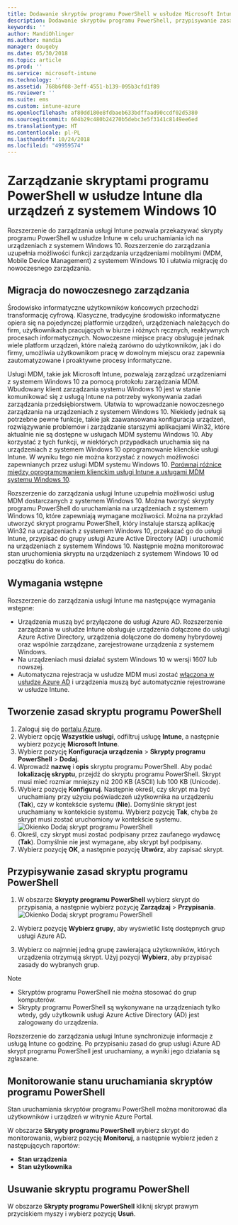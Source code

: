 ```yaml
---
title: Dodawanie skryptów programu PowerShell w usłudze Microsoft Intune dla urządzeń z systemem Windows 10 — Azure | Microsoft Docs
description: Dodawanie skryptów programu PowerShell, przypisywanie zasad skryptu do grup usługi Azure Active Directory, używanie raportów w celu monitorowania skryptów oraz kroki umożliwiające usunięcie skryptów dodawanych na urządzeniach z systemem Windows 10 w usłudze Microsoft Intune.
keywords: ''
author: MandiOhlinger
ms.author: mandia
manager: dougeby
ms.date: 05/30/2018
ms.topic: article
ms.prod: ''
ms.service: microsoft-intune
ms.technology: ''
ms.assetid: 768b6f08-3eff-4551-b139-095b3cfd1f89
ms.reviewer: ''
ms.suite: ems
ms.custom: intune-azure
ms.openlocfilehash: af80dd180e8fdbaeb633bdffaad90ccdf02d5380
ms.sourcegitcommit: 604b29c480b24270b5debc3e5f3141c8149ee6ed
ms.translationtype: HT
ms.contentlocale: pl-PL
ms.lasthandoff: 10/24/2018
ms.locfileid: "49959574"
---
```

# <a name="manage-powershell-scripts-in-intune-for-windows-10-devices"></a>Zarządzanie skryptami programu PowerShell w usłudze Intune dla urządzeń z systemem Windows 10
Rozszerzenie do zarządzania usługi Intune pozwala przekazywać skrypty programu PowerShell w usłudze Intune w celu uruchamiania ich na urządzeniach z systemem Windows 10. Rozszerzenie do zarządzania uzupełnia możliwości funkcji zarządzania urządzeniami mobilnymi (MDM, Mobile Device Management) z systemem Windows 10 i ułatwia migrację do nowoczesnego zarządzania.

## <a name="moving-to-modern-management"></a>Migracja do nowoczesnego zarządzania
Środowisko informatyczne użytkowników końcowych przechodzi transformację cyfrową. Klasyczne, tradycyjne środowisko informatyczne opiera się na pojedynczej platformie urządzeń, urządzeniach należących do firm, użytkownikach pracujących w biurze i różnych ręcznych, reaktywnych procesach informatycznych. Nowoczesne miejsce pracy obsługuje jednak wiele platform urządzeń, które należą zarówno do użytkowników, jak i do firmy, umożliwia użytkownikom pracę w dowolnym miejscu oraz zapewnia zautomatyzowane i proaktywne procesy informatyczne. 

Usługi MDM, takie jak Microsoft Intune, pozwalają zarządzać urządzeniami z systemem Windows 10 za pomocą protokołu zarządzania MDM. Wbudowany klient zarządzania systemu Windows 10 jest w stanie komunikować się z usługą Intune na potrzeby wykonywania zadań zarządzania przedsiębiorstwem. Ułatwia to wprowadzanie nowoczesnego zarządzania na urządzeniach z systemem Windows 10. Niekiedy jednak są potrzebne pewne funkcje, takie jak zaawansowana konfiguracja urządzeń, rozwiązywanie problemów i zarządzanie starszymi aplikacjami Win32, które aktualnie nie są dostępne w usługach MDM systemu Windows 10. Aby korzystać z tych funkcji, w niektórych przypadkach uruchamia się na urządzeniach z systemem Windows 10 oprogramowanie klienckie usługi Intune. W wyniku tego nie można korzystać z nowych możliwości zapewnianych przez usługi MDM systemu Windows 10. [Porównaj różnice między oprogramowaniem klienckim usługi Intune a usługami MDM systemu Windows 10](https://docs.microsoft.com/intune-classic/deploy-use/pc-management-comparison).

Rozszerzenie do zarządzania usługi Intune uzupełnia możliwości usług MDM dostarczanych z systemem Windows 10. Można tworzyć skrypty programu PowerShell do uruchamiania na urządzeniach z systemem Windows 10, które zapewniają wymagane możliwości. Można na przykład utworzyć skrypt programu PowerShell, który instaluje starszą aplikację Win32 na urządzeniach z systemem Windows 10, przekazać go do usługi Intune, przypisać do grupy usługi Azure Active Directory (AD) i uruchomić na urządzeniach z systemem Windows 10. Następnie można monitorować stan uruchomienia skryptu na urządzeniach z systemem Windows 10 od początku do końca.

## <a name="prerequisites"></a>Wymagania wstępne
Rozszerzenie do zarządzania usługi Intune ma następujące wymagania wstępne:
- Urządzenia muszą być przyłączone do usługi Azure AD. Rozszerzenie zarządzania w usłudze Intune obsługuje urządzenia dołączone do usługi Azure Active Directory, urządzenia dołączone do domeny hybrydowej oraz wspólnie zarządzane, zarejestrowane urządzenia z systemem Windows.
- Na urządzeniach musi działać system Windows 10 w wersji 1607 lub nowszej.
- Automatyczna rejestracja w usłudze MDM musi zostać [włączona w usłudze Azure AD](https://docs.microsoft.com/intune/windows-enroll#enable-windows-10-automatic-enrollment) i urządzenia muszą być automatycznie rejestrowane w usłudze Intune.

## <a name="create-a-powershell-script-policy"></a>Tworzenie zasad skryptu programu PowerShell 
1. Zaloguj się do [portalu Azure](https://portal.azure.com).
2. Wybierz opcję **Wszystkie usługi**, odfiltruj usługę **Intune**, a następnie wybierz pozycję **Microsoft Intune**.
3. Wybierz pozycję **Konfiguracja urządzenia** > **Skrypty programu PowerShell** > **Dodaj**.
4. Wprowadź **nazwę** i **opis** skryptu programu PowerShell. Aby podać **lokalizację skryptu**, przejdź do skryptu programu PowerShell. Skrypt musi mieć rozmiar mniejszy niż 200 KB (ASCII) lub 100 KB (Unicode).
5. Wybierz pozycję **Konfiguruj**. Następnie określ, czy skrypt ma być uruchamiany przy użyciu poświadczeń użytkownika na urządzeniu (**Tak**), czy w kontekście systemu (**Nie**). Domyślnie skrypt jest uruchamiany w kontekście systemu. Wybierz pozycję **Tak**, chyba że skrypt musi zostać uruchomiony w kontekście systemu. 
  ![Okienko Dodaj skrypt programu PowerShell](./media/mgmt-extension-add-script.png)
6. Określ, czy skrypt musi zostać podpisany przez zaufanego wydawcę (**Tak**). Domyślnie nie jest wymagane, aby skrypt był podpisany. 
7. Wybierz pozycję **OK**, a następnie pozycję **Utwórz**, aby zapisać skrypt.

## <a name="assign-a-powershell-script-policy"></a>Przypisywanie zasad skryptu programu PowerShell
1. W obszarze **Skrypty programu PowerShell** wybierz skrypt do przypisania, a następnie wybierz pozycję **Zarządzaj** > **Przypisania**.
  ![Okienko Dodaj skrypt programu PowerShell](./media/mgmt-extension-assignments.png)
 
2. Wybierz pozycję **Wybierz grupy**, aby wyświetlić listę dostępnych grup usługi Azure AD. 
3. Wybierz co najmniej jedną grupę zawierającą użytkowników, których urządzenia otrzymują skrypt. Użyj pozycji **Wybierz**, aby przypisać zasady do wybranych grup.

> [!NOTE]
> - Skryptów programu PowerShell nie można stosować do grup komputerów.
> - Skrypty programu PowerShell są wykonywane na urządzeniach tylko wtedy, gdy użytkownik usługi Azure Active Directory (AD) jest zalogowany do urządzenia.

Rozszerzenie do zarządzania usługi Intune synchronizuje informacje z usługą Intune co godzinę. Po przypisaniu zasad do grup usługi Azure AD skrypt programu PowerShell jest uruchamiany, a wyniki jego działania są zgłaszane. 
 
## <a name="monitor-run-status-for-powershell-scripts"></a>Monitorowanie stanu uruchamiania skryptów programu PowerShell
Stan uruchamiania skryptów programu PowerShell można monitorować dla użytkowników i urządzeń w witrynie Azure Portal.

W obszarze **Skrypty programu PowerShell** wybierz skrypt do monitorowania, wybierz pozycję **Monitoruj**, a następnie wybierz jeden z następujących raportów:
   - **Stan urządzenia**
   - **Stan użytkownika**

## <a name="delete-a-powershell-script"></a>Usuwanie skryptu programu PowerShell
W obszarze **Skrypty programu PowerShell** kliknij skrypt prawym przyciskiem myszy i wybierz pozycję **Usuń**.
